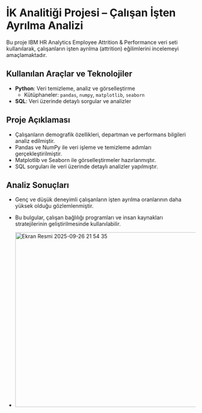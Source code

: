 # İK Analitiği Projesi – Çalışan İşten Ayrılma Analizi

Bu proje IBM HR Analytics Employee Attrition & Performance veri seti kullanılarak, çalışanların işten ayrılma (attrition) eğilimlerini incelemeyi amaçlamaktadır.

## Kullanılan Araçlar ve Teknolojiler
- **Python**: Veri temizleme, analiz ve görselleştirme  
  - Kütüphaneler: `pandas`, `numpy`, `matplotlib`, `seaborn`  
- **SQL**: Veri üzerinde detaylı sorgular ve analizler  

## Proje Açıklaması
- Çalışanların demografik özellikleri, departman ve performans bilgileri analiz edilmiştir.  
- Pandas ve NumPy ile veri işleme ve temizleme adımları gerçekleştirilmiştir.  
- Matplotlib ve Seaborn ile görselleştirmeler hazırlanmıştır.  
- SQL sorguları ile veri üzerinde detaylı analizler yapılmıştır.  

## Analiz Sonuçları
- Genç ve düşük deneyimli çalışanların işten ayrılma oranlarının daha yüksek olduğu gözlemlenmiştir.  
- Bu bulgular, çalışan bağlılığı programları ve insan kaynakları stratejilerinin geliştirilmesinde kullanılabilir.

- <img width="739" height="466" alt="Ekran Resmi 2025-09-26 21 54 35" src="https://github.com/user-attachments/assets/f4e60a5f-3278-4250-8249-e08b72dd0200" />
